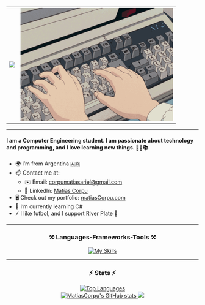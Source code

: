 <!-- <h1 align="center">
    <img src="https://readme-typing-svg.herokuapp.com/?font=Roboto&size=30&center=true&vCenter=true&width=500&color=2B88FF&height=70&duration=1350&lines=Hello+there!+👋;+I'm+Matías!;" />
</h1>

<div align ="center">
    <img src ="typing.gif" style="width:350px;">
</div> -->

<table>
  <tr>
    <td>
      <img src="https://readme-typing-svg.herokuapp.com/?font=Roboto&size=40&center=true&vCenter=true&width=500&color=2B88FF&height=70&duration=1370&lines=Hello+there!+👋;+I'm+Matías!" />
    </td>
    <td>
      <img src="typing.gif" style="width:400px;">
    </td>
  </tr>
</table>

<hr/>

<h4>
I am a <b>Computer Engineering student</b>. I am passionate about technology and programming, and I love learning new things. 🧑‍🎓📚
</h4>

* 🌍  I’m from Argentina 🇦🇷
* 📫  Contact me at:
    * ✉️  Email: <a href="mailto:corpumatiasariel@gmail.com" target="_blank">corpumatiasariel@gmail.com</a>
    * 📱  LinkedIn: <a href="https://www.linkedin.com/in/matías-corpu-490021304/" target="_blank">Matías Corpu</a>
* 🖥️  Check out my portfolio: <a href="http://matiascorpu.com" target="_blank">matiasCorpu.com</a>
* 🧠  I’m currently learning C#
* ⚡  I like futbol, and I support River Plate 🐔


<hr/>

<h3 align="center">⚒️ Languages-Frameworks-Tools ⚒️</h2>


<div align="center">

[![My Skills](https://skillicons.dev/icons?i=c,cs,py,js,html,css,react,tailwind,git,github,vscode)](https://skillicons.dev)

<!-- falta el icono de Microsoft SQL Server -->
</div>

<hr/>

<div align = "center">

<h3>⚡ Stats ⚡</h2>

<a href="https://github.com/MatiasCorpu">
    <img src="https://github-readme-stats.vercel.app/api/top-langs/?username=MatiasCorpu&langs_count=10&layout=compact&title_color=10b981&size_weight=0.5&count_weight=0.5&text_color=ffffff&icon_color=14b8a6&bg_color=000000&hide_border=true&locale=en&custom_title=Top%20%Languages" alt="Top Languages" width=325 />
</a> <br>

<a href="http://www.github.com/MatiasCorpu">
    <img src="https://github-readme-stats.vercel.app/api?username=MatiasCorpu&show_icons=true&hide=&count_private=true&title_color=10b981&text_color=ffffff&icon_color=14b8a6&bg_color=000000&hide_border=true" alt="MatiasCorpu's GitHub stats" width=390/>
</a>
<a href="http://www.github.com/MatiasCorpu">
    <img src="https://github-readme-streak-stats.herokuapp.com/?user=MatiasCorpu&stroke=ffffff&background=000000&ring=10b981&fire=10b981&currStreakNum=ffffff&currStreakLabel=10b981&sideNums=ffffff&sideLabels=ffffff&dates=ffffff&hide_border=true" width=413/>
</a>

</div>
